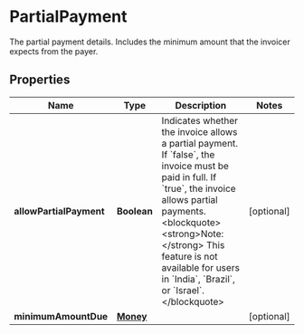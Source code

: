 

# PartialPayment

The partial payment details. Includes the minimum amount that the invoicer expects from the payer.

## Properties

| Name | Type | Description | Notes |
|------------ | ------------- | ------------- | -------------|
|**allowPartialPayment** | **Boolean** | Indicates whether the invoice allows a partial payment. If &#x60;false&#x60;, the invoice must be paid in full. If &#x60;true&#x60;, the invoice allows partial payments.&lt;blockquote&gt;&lt;strong&gt;Note:&lt;/strong&gt; This feature is not available for users in &#x60;India&#x60;, &#x60;Brazil&#x60;, or &#x60;Israel&#x60;.&lt;/blockquote&gt; |  [optional] |
|**minimumAmountDue** | [**Money**](Money.md) |  |  [optional] |



